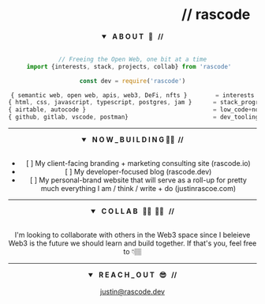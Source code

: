<header>
  <h1 align="right"> // rascode &nbsp;</h1>
<header>

<section class="about">
	<details open>
		<summary> <strong> &nbsp; A B O U T &nbsp; 🤖 &nbsp; // </strong></summary>
	<br/>
	
```js
// Freeing the Open Web, one bit at a time
import {interests, stack, projects, collab} from 'rascode'	

const dev = require('rascode')

{ semantic web, open web, apis, web3, DeFi, nfts }        = interests
{ html, css, javascript, typescript, postgres, jam }      = stack_programming_languages
{ airtable, autocode }                                    = low_code+no_code
{ github, gitlab, vscode, postman}                        = dev_tooling
```
</details>
</section><!-- end about section-->

---
	
<section class="building">
  <details open>
    <summary><strong> &nbsp; N O W _ B U I L D I N G 👷🏽 &nbsp;//</strong> </summary>
    <br/>
    <ul>
      <li>[ ] My client-facing branding + marketing consulting site (rascode.io)</li>
      <li>[ ] My developer-focused blog (rascode.dev)</li>
      <li>[ ] My personal-brand website that will serve as a roll-up for pretty much everything I am / think / write + do (justinrascoe.com)</li>
    </ul>
  </details>
</section> <!-- end building section-->
	
---
	
<section class="collab">
	<details open>
		<summary><strong> &nbsp;  C O L L A B &nbsp; 🤜🏾 &nbsp;🤛🏾 &nbsp; //</strong> </summary>
		<br/>
		<p>I'm looking to collaborate with others in the Web3 space since I beleieve Web3 is the future we should learn and build together.  If that's you, feel free to 👇🏽 </p>
	</details>
</section><!--end collab section-->
	
---
	
<details open>
  <summary><strong> &nbsp; R E A C H _ O U T &nbsp; 😎 &nbsp; // </strong></summary>
  <br/>
  <a href="mailto:justin@rascode.dev?subject=Github Collab">justin@rascode.dev</a>
  <br/>
</details>

